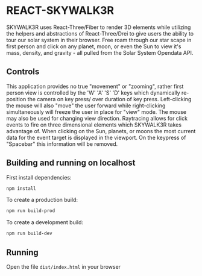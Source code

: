 # REACT-SKYWALK3R

SKYWALK3R uses React-Three/Fiber to render 3D elements while utilizing the helpers and abstractions of React-Three/Drei to give users the ability to tour our solar system in their browser. Free roam through our star scape in first person and click on any planet, moon, or even the Sun to view it's mass, density, and gravity - all pulled from the Solar System Opendata API. 

## Controls

This application provides no true "movement" or "zooming", rather first person view is controlled by the 'W' 'A' 'S' 'D' keys which dynamically re-position the camera on key press/ over duration of key press. Left-clicking the mouse will also "move" the user forward while right-clicking simultaneously will freeze the user in place for "view" mode. The mouse may also be used for changing view direction. Raytracing allows for click events to fire on three dimensional elements which SKYWALK3R takes advantage of. When clicking on the Sun, planets, or moons the most current data for the event target is displayed in the viewport. On the keypress of "Spacebar" this information will be removed.

## Building and running on localhost

First install dependencies:

```sh
npm install
```

To create a production build:

```sh
npm run build-prod
```

To create a development build:

```sh
npm run build-dev
```

## Running

Open the file `dist/index.html` in your browser

